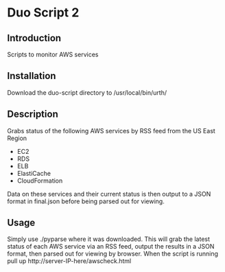 Duo Script 2
==============

Introduction
------------
Scripts to monitor AWS services

Installation
------------
Download the duo-script directory to /usr/local/bin/urth/

Description
-----------
Grabs status of the following AWS services by RSS feed from the US East Region
 - EC2
 - RDS
 - ELB
 - ElastiCache
 - CloudFormation

Data on these services and their current status is then output to a JSON format in final.json before being parsed out for viewing.

Usage
-----
Simply use ./pyparse where it was downloaded. This will grab the latest status of each AWS service via an RSS feed, output the results in a JSON format, then parsed out for viewing by browser. When the script is running pull up http://server-IP-here/awscheck.html
